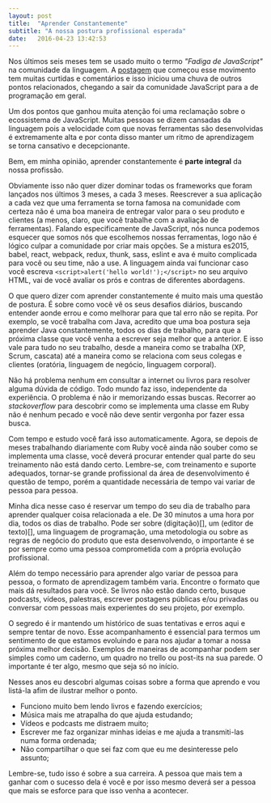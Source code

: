 ```yaml
---
layout: post
title:  "Aprender Constantemente"
subtitle: "A nossa postura profissional esperada"
date:   2016-04-23 13:42:53
---
```


Nos últimos seis meses tem se usado muito o termo _"Fadiga de JavaScript"_ na comunidade da linguagem. A [postagem](https://medium.com/@ericclemmons/javascript-fatigue-48d4011b6fc4#.fg5yuztzf) que começou esse movimento tem muitas curtidas e comentários e isso iniciou uma chuva de outros pontos relacionados, chegando a sair da comunidade JavaScript para a de programação em geral.

Um dos pontos que ganhou muita atenção foi uma reclamação sobre o ecossistema de JavaScript. Muitas pessoas se dizem cansadas da linguagem pois a velocidade com que novas ferramentas são desenvolvidas é extremamente alta e por conta disso manter um ritmo de aprendizagem se torna cansativo e decepcionante.

Bem, em minha opinião, aprender constantemente é **parte integral** da nossa profissão.

Obviamente isso não quer dizer dominar todas os frameworks que foram lançados nos últimos 3 meses, a cada 3 meses. Reescrever a sua aplicação a cada vez que uma ferramenta se torna famosa na comunidade com certeza não é uma boa maneira de entregar valor para o seu produto e clientes (a menos, claro, que você trabalhe com a avaliação de ferramentas). Falando especificamente de JavaScript, nós nunca podemos esquecer que somos nós que escolhemos nossas ferramentas, logo não é lógico culpar a comunidade por criar mais opções. Se a mistura es2015, babel, react, webpack, redux, thunk, sass, eslint e ava é muito complicada para você ou seu time, não a use. A linguagem ainda vai funcionar caso você escreva `<script>alert('hello world!');</script>` no seu arquivo HTML, vai de você avaliar os prós e contras de diferentes abordagens.

O que quero dizer com aprender constantemente é muito mais uma questão de postura. É sobre como você vê os seus desafios diários, buscando entender aonde errou e como melhorar para que tal erro não se repita. Por exemplo, se você trabalha com Java, acredito que uma boa postura seja aprender Java constantemente, todos os dias de trabalho, para que a próxima classe que você venha a escrever seja melhor que a anterior. E isso vale para tudo no seu trabalho, desde a maneira como se trabalha (XP, Scrum, cascata) até a maneira como se relaciona com seus colegas e clientes (oratória, linguagem de negócio, linguagem corporal).

Não há problema nenhum em consultar a internet ou livros para resolver alguma dúvida de código. Todo mundo faz isso, independente da experiência. O problema é não ir memorizando essas buscas. Recorrer ao _stackoverflow_ para descobrir como se implementa uma classe em Ruby não é nenhum pecado e você não deve sentir vergonha por fazer essa busca. 

Com tempo e estudo você fará isso automaticamente. Agora, se depois de meses trabalhando diariamente com Ruby você ainda não souber como se implementa uma classe, você deverá procurar entender qual parte do seu treinamento não está dando certo. Lembre-se, com treinamento e suporte adequados, tornar-se grande profissional da área de desenvolvimento é questão de tempo, porém a quantidade necessária de tempo vai variar de pessoa para pessoa.

Minha dica nesse caso é reservar um tempo do seu dia de trabalho para aprender qualquer coisa relacionada a ele. De 30 minutos a uma hora por dia, todos os dias de trabalho. Pode ser sobre (digitação)[], um (editor de texto)[], uma linguagem de programação, uma metodologia ou sobre as regras de negócio do produto que esta desenvolvendo, o importante é se por sempre como uma pessoa comprometida com a própria evolução profissional. 

Além do tempo necessário para aprender algo variar de pessoa para pessoa, o formato de aprendizagem também varia. Encontre o formato que mais dá resultados para você. Se livros não estão dando certo, busque podcasts, vídeos, palestras, escrever postagens públicas e/ou privadas ou conversar com pessoas mais experientes do seu projeto, por exemplo.

O segredo é ir mantendo um histórico de suas tentativas e erros aqui e sempre tentar de novo. Esse acompanhamento é essencial para termos um sentimento de que estamos evoluindo e para nos ajudar a tomar a nossa próxima melhor decisão. Exemplos de maneiras de acompanhar podem ser simples como um caderno, um quadro no trello ou post-its na sua parede. O importante é ter algo, mesmo que seja só no início.

Nesses anos eu descobri algumas coisas sobre a forma que aprendo e vou listá-la afim de ilustrar melhor o ponto.

* Funciono muito bem lendo livros e fazendo exercícios;
* Música mais me atrapalha do que ajuda estudando;
* Vídeos e podcasts me distraem muito;
* Escrever me faz organizar minhas ideias e me ajuda a transmiti-las numa forma ordenada;
* Não compartilhar o que sei faz com que eu me desinteresse pelo assunto;

Lembre-se, tudo isso é sobre a sua carreira. A pessoa que mais tem a ganhar com o sucesso dela é você e por isso mesmo deverá ser a pessoa que mais se esforce para que isso venha a acontecer.

